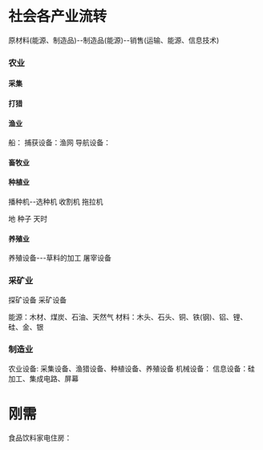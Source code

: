 # 社会各产业流转
原材料(能源、制造品)--制造品(能源)--销售(运输、能源、信息技术)

### 农业
#### 采集
#### 打猎
#### 渔业
船：
捕获设备：渔网
导航设备：

#### 畜牧业

#### 种植业
播种机--选种机
收割机
拖拉机

地
种子
天时

#### 养殖业
养殖设备---草料的加工
屠宰设备

### 采矿业 
探矿设备
采矿设备

能源：木材、煤炭、石油、天然气
材料：木头、石头、铜、铁(钢)、铝、锂、硅、金、银

### 制造业
农业设备: 采集设备、渔猎设备、种植设备、养殖设备
机械设备：
信息设备：硅加工、集成电路、屏幕

# 刚需
食品饮料家电住房：

